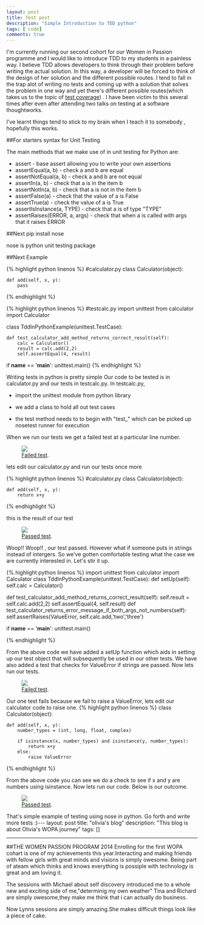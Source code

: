 ```yaml
---
layout: post
title: Test post
description: "Simple Introduction to TDD python"
tags: [ code]
comments: true
---
```

I'm currently running our second cohort for our Women in Passion programme and I would like to introduce TDD to my students in a painless way. I believe TDD allows developers to think through their problem before writing the actual solution. In this way, a developer will be forced to think of the design of her solution and the different possible routes. I tend to fall in the trap alot of writing no tests and coming up with a solution that solves the problem in one way and yet there's different possible routes(which takes us to the topic of [test coverage](http://www.thoughtworks.com/insights/blog/are-test-coverage-metrics-overrated)) . I have been victim to this several times after even after attending two talks on testing at a software thoughtworks.

I've learnt things tend to stick to my brain when I teach it to somebody , hopefully this works.

##For starters syntax for Unit Testing

The main methods that we make use of in unit testing for Python are:

* assert - base assert allowing you to write your own assertions
* assertEqual(a, b) - check a and b are equal
* assertNotEqual(a, b) - check a and b are not equal
* assertIn(a, b) - check that a is in the item b
* assertNotIn(a, b) - check that a is not in the item b
* assertFalse(a) - check that the value of a is False
* assertTrue(a) - check the value of a is True
* assertIsInstance(a, TYPE) - check that a is of type "TYPE"
* assertRaises(ERROR, a, args) - check that when a is called with args that it raises ERROR

##Next pip install nose 

nose is python unit testing package

##Next Example


{% highlight python linenos %}
#calculator.py
class Calculator(object):
 
    def add(self, x, y):
        pass
{% endhighlight %}


{% highlight python linenos %}
#testcalc.py
import unittest
from calculator import Calculator
 
class TddInPythonExample(unittest.TestCase):
 
    def test_calculator_add_method_returns_correct_result(self):
        calc = Calculator()
        result = calc.add(2,2)
        self.assertEqual(4, result)
if __name__ == '__main__':
    unittest.main()
{% endhighlight %}

Writing tests in python is pretty simple
Our code to be tested is in calculator.py and our tests in testcalc.py.
In testcalc.py,

* import the unittest module from python library

* we add a class to hold all out test cases

* the test method needs to to begin with "test_" which can be picked up nosetest runner for execution

When we run our tests we get a failed test at a particular line number.
<figure>
	<a href="http://lynnug.github.io/images/failed-test-1.png
"><img src="http://lynnug.github.io/images/failed-test-1.png
"></a>
	<figcaption><a href="http://lynnug.github.io/images/failed-test-1.png
" title="Failed test">Failed test</a>.</figcaption>
</figure>

lets edit our calculator.py and run our tests once more

{% highlight python linenos %}
#calculator.py
class Calculator(object):
 
    def add(self, x, y):
        return x+y
{% endhighlight %}

this is the result  of our test
<figure>
	<a href="http://lynnug.github.io/images/passed-test-1.png
"><img src="http://lynnug.github.io/images/passed-test-1.png
"></a>
	<figcaption><a href="http://lynnug.github.io/images/passed-test-1.png
" title="Failed test">Passed test</a>.</figcaption>
</figure>

Woop!! Woop!! , our test passed. However what if someone puts in strings instead of intergers. So we've gotten comfortable testing what the case we are currently interested in. Let's stir it up.

{% highlight python linenos %}
import unittest
from calculator import Calculator
class TddInPythonExample(unittest.TestCase):
   def setUp(self):
        self.calc = Calculator()
        
   def test_calculator_add_method_returns_correct_result(self):
    	self.result = self.calc.add(2,2)
    	self.assertEqual(4, self.result)
   def test_calculator_returns_error_message_if_both_args_not_numbers(self):
   		self.assertRaises(ValueError, self.calc.add,'two','three')


if __name__ == '__main__':
    unittest.main()

{% endhighlight %}

From the above code we have added a setUp function which aids in setting up our test object that will subsequently be used in our other tests. We have also added a test that checks for ValueError if strings are passed. Now lets run our tests.

<figure>
	<a href="http://lynnug.github.io/images/failed-test-2.png
"><img src="http://lynnug.github.io/images/failed-test-2.png
"></a>
	<figcaption><a href="http://lynnug.github.io/images/failed-test-2.png
" title="Failed test">Failed test</a>.</figcaption>
</figure>

Our one test fails because we fail to raise a ValueError, lets edit our calculator code to raise one.
{% highlight python linenos %}
class Calculator(object):
 
    def add(self, x, y):
        number_types = (int, long, float, complex)
 
        if isinstance(x, number_types) and isinstance(y, number_types):
            return x+y
        else:
            raise ValueError
{% endhighlight %}

From the above code you can see we do a check to see if x and y are numbers using isinstance. Now lets run our code. Below is our outcome.

<figure>
	<a href="http://lynnug.github.io/images/passed-test-2.png
"><img src="http://lynnug.github.io/images/passed-test-2.png
"></a>
	<figcaption><a href="http://lynnug.github.io/images/passed-test-2.png
" title="Failed test">Passed test</a>.</figcaption>
</figure>

That's simple example of testing using nose in python. Go forth and write more tests :)---
layout: post
title: "olivia's blog"
description: "This blog is about Olivia's WOPA journey"
tags: []

---


##THE WOMEN PASSION PROGRAM 2014
Enrolling for the first WOPA cohart is one of my achievements this year.Interacting and making friends with fellow girls with great minds and visions is simply owesome.
Being part of ateam which thinks and knows everything is possiple with technology is great and am loving it.

The sessions with Michael about self discovery introduced me to a whole new and exciting side of me,"determinig my own weather"
 Tina and Richard are simply owesome,they make me think that i can actually do business.

Now Lynns sessions are simply amazing.She makes difficult things look like a piece of cake.






